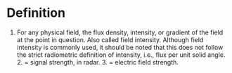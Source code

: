 # Definition

1.  For any physical field, the flux density, intensity, or gradient of
    the field at the point in question. Also called field intensity.
    Although field intensity is commonly used, it should be noted that
    this does not follow the strict radiometric definition of intensity,
    i.e., flux per unit solid angle. 2. = signal strength, in radar. 3.
    = electric field strength.
